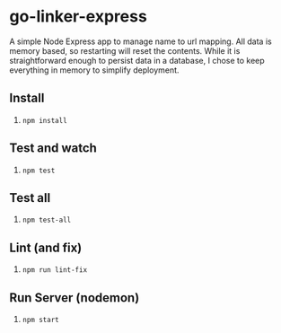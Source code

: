 # go-linker-express
A simple Node Express app to manage name to url mapping.
All data is memory based, so restarting will reset the contents.
While it is straightforward enough to persist data in a database, I chose to keep everything in memory to simplify deployment.

## Install
1. `npm install`

## Test and watch
1. `npm test`

## Test all
1. `npm test-all`

## Lint (and fix)
1. `npm run lint-fix`

## Run Server (nodemon)
1. `npm start`
